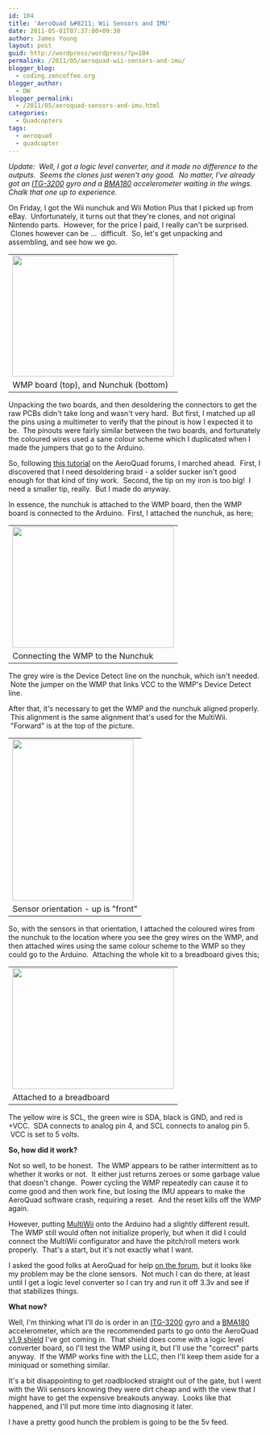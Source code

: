 ```yaml
---
id: 104
title: 'AeroQuad &#8211; Wii Sensors and IMU'
date: 2011-05-01T07:37:00+09:30
author: James Young
layout: post
guid: http://wordpress/wordpress/?p=104
permalink: /2011/05/aeroquad-wii-sensors-and-imu/
blogger_blog:
  - coding.zencoffee.org
blogger_author:
  - DW
blogger_permalink:
  - /2011/05/aeroquad-sensors-and-imu.html
categories:
  - Quadcopters
tags:
  - aeroquad
  - quadcopter
---
```

<span><i>Update:  Well, I got a logic level converter, and it made no difference to the outputs.  Seems the clones just weren't any good.  No matter, I've already got an <a href="http://littlebirdelectronics.com/products/tripleaxis-digitaloutput-gyro-itg3200-breakout">ITG-3200</a> gyro and a <a href="http://littlebirdelectronics.com/products/triple-axis-accelerometer-breakout-bma180">BMA180</a> accelerometer waiting in the wings. Chalk that one up to experience.</i></span>

On Friday, I got the Wii nunchuk and Wii Motion Plus that I picked up from eBay.  Unfortunately, it turns out that they're clones, and not original Nintendo parts.  However, for the price I paid, I really can't be surprised.  Clones however can be ...  difficult.  So, let's get unpacking and assembling, and see how we go.

<a name="more"></a>

<table align="center" cellpadding="0" cellspacing="0">
  <tr>
    <td>
      <a href="https://i1.wp.com/4.bp.blogspot.com/-FpkLYCta4us/Tbz1omGR_7I/AAAAAAAAAEE/rV_f58Nha-g/s1600/wii_sensors.JPG" imageanchor="1"><img border="0" height="240" src="https://i1.wp.com/4.bp.blogspot.com/-FpkLYCta4us/Tbz1omGR_7I/AAAAAAAAAEE/rV_f58Nha-g/s320/wii_sensors.JPG?resize=320%2C240" width="320"  data-recalc-dims="1" /></a>
    </td>
  </tr>
  
  <tr>
    <td>
      WMP board (top), and Nunchuk (bottom)
    </td>
  </tr>
</table>

Unpacking the two boards, and then desoldering the connectors to get the raw PCBs didn't take long and wasn't very hard.  But first, I matched up all the pins using a multimeter to verify that the pinout is how I expected it to be.  The pinouts were fairly similar between the two boards, and fortunately the coloured wires used a sane colour scheme which I duplicated when I made the jumpers that go to the Arduino.

So, following [this tutorial](http://aeroquad.com/showthread.php?1658-Tutorial-for-using-the-Wii-sensors-with-AeroQuad) on the AeroQuad forums, I marched ahead.  First, I discovered that I need desoldering braid - a solder sucker isn't good enough for that kind of tiny work.  Second, the tip on my iron is too big!  I need a smaller tip, really.  But I made do anyway.

In essence, the nunchuk is attached to the WMP board, then the WMP board is connected to the Arduino.  First, I attached the nunchuk, as here;

<table align="center" cellpadding="0" cellspacing="0">
  <tr>
    <td>
      <a href="http://1.bp.blogspot.com/-YapX2V12JaY/Tbz1tXUsYiI/AAAAAAAAAEQ/NfWiNTeuyiA/s1600/wmp_nunchuk+wiring.JPG" imageanchor="1"><img border="0" height="240" src="https://i0.wp.com/1.bp.blogspot.com/-YapX2V12JaY/Tbz1tXUsYiI/AAAAAAAAAEQ/NfWiNTeuyiA/s320/wmp_nunchuk+wiring.JPG?resize=320%2C240" width="320"  data-recalc-dims="1" /></a>
    </td>
  </tr>
  
  <tr>
    <td>
      Connecting the WMP to the Nunchuk
    </td>
  </tr>
</table>

The grey wire is the Device Detect line on the nunchuk, which isn't needed.  Note the jumper on the WMP that links VCC to the WMP's Device Detect line.

After that, it's necessary to get the WMP and the nunchuk aligned properly.  This alignment is the same alignment that's used for the MultiWii.  "Forward" is at the top of the picture.

<table align="center" cellpadding="0" cellspacing="0">
  <tr>
    <td>
      <a href="https://i0.wp.com/1.bp.blogspot.com/-IMS8LBDa3zc/Tbz1nHnt3tI/AAAAAAAAAEA/FZdoT__MX10/s1600/wii_orientation.JPG" imageanchor="1"><img border="0" height="320" src="https://i2.wp.com/1.bp.blogspot.com/-IMS8LBDa3zc/Tbz1nHnt3tI/AAAAAAAAAEA/FZdoT__MX10/s320/wii_orientation.JPG?resize=240%2C320" width="240"  data-recalc-dims="1" /></a>
    </td>
  </tr>
  
  <tr>
    <td>
      Sensor orientation - up is "front"
    </td>
  </tr>
</table>

So, with the sensors in that orientation, I attached the coloured wires from the nunchuk to the location where you see the grey wires on the WMP, and then attached wires using the same colour scheme to the WMP so they could go to the Arduino.  Attaching the whole kit to a breadboard gives this;

<table align="center" cellpadding="0" cellspacing="0">
  <tr>
    <td>
      <a href="https://i1.wp.com/4.bp.blogspot.com/-MbAwrEBT1-w/Tbz1qUlmdpI/AAAAAAAAAEI/nkGn2OmXyxU/s1600/wmp_arduino.JPG" imageanchor="1"><img border="0" height="240" src="https://i0.wp.com/4.bp.blogspot.com/-MbAwrEBT1-w/Tbz1qUlmdpI/AAAAAAAAAEI/nkGn2OmXyxU/s320/wmp_arduino.JPG?resize=320%2C240" width="320"  data-recalc-dims="1" /></a>
    </td>
  </tr>
  
  <tr>
    <td>
      Attached to a breadboard
    </td>
  </tr>
</table>

The yellow wire is SCL, the green wire is SDA, black is GND, and red is +VCC.  SDA connects to analog pin 4, and SCL connects to analog pin 5.  VCC is set to 5 volts.

<span><b>So, how did it work?</b></span>

Not so well, to be honest.  The WMP appears to be rather intermittent as to whether it works or not.  It either just returns zeroes or some garbage value that doesn't change.  Power cycling the WMP repeatedly can cause it to come good and then work fine, but losing the IMU appears to make the AeroQuad software crash, requiring a reset.  And the reset kills off the WMP again.

However, putting [MultiWii](http://www.multiwii.com/) onto the Arduino had a slightly different result.  The WMP still would often not initialize properly, but when it did I could connect the MultiWii configurator and have the pitch/roll meters work properly.  That's a start, but it's not exactly what I want.

I asked the good folks at AeroQuad for help [on the forum](http://aeroquad.com/showthread.php?2869-Wii-Sensors-Intermittent), but it looks like my problem may be the clone sensors.  Not much I can do there, at least until I get a logic level converter so I can try and run it off 3.3v and see if that stabilizes things.

<span><b>What now?</b></span>

Well, I'm thinking what I'll do is order in an [ITG-3200](http://littlebirdelectronics.com/products/tripleaxis-digitaloutput-gyro-itg3200-breakout) gyro and a [BMA180](http://littlebirdelectronics.com/products/triple-axis-accelerometer-breakout-bma180) accelerometer, which are the recommended parts to go onto the AeroQuad [v1.9 shield](https://www.aeroquadstore.com/ProductDetails.asp?ProductCode=AQ1-009) I've got coming in.  That shield does come with a logic level converter board, so I'll test the WMP using it, but I'll use the "correct" parts anyway.  If the WMP works fine with the LLC, then I'll keep them aside for a miniquad or something similar.

It's a bit disappointing to get roadblocked straight out of the gate, but I went with the Wii sensors knowing they were dirt cheap and with the view that I might have to get the expensive breakouts anyway.  Looks like that happened, and I'll put more time into diagnosing it later.

I have a pretty good hunch the problem is going to be the 5v feed.